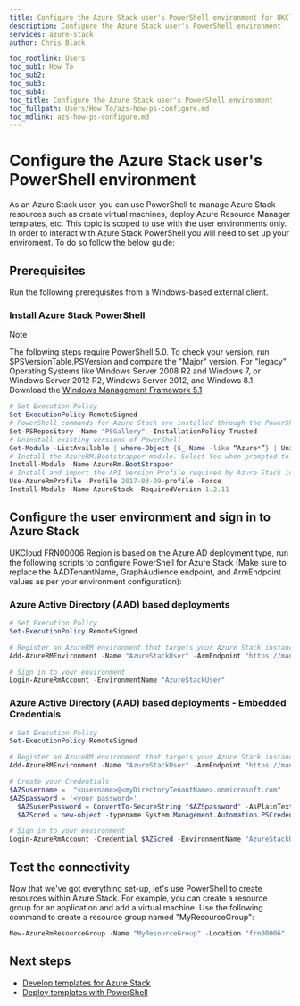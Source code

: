 ```yaml
---
title: Configure the Azure Stack user's PowerShell environment for UKCloud |  based on Microsoft Docs
description: Configure the Azure Stack user's PowerShell environment
services: azure-stack
author: Chris Black

toc_rootlink: Users
toc_sub1: How To
toc_sub2:
toc_sub3:
toc_sub4:
toc_title: Configure the Azure Stack user's PowerShell environment
toc_fullpath: Users/How To/azs-how-ps-configure.md
toc_mdlink: azs-how-ps-configure.md
---
```



# Configure the Azure Stack user's PowerShell environment

As an Azure Stack user, you can use PowerShell to manage Azure Stack resources such as create virtual machines, deploy Azure Resource Manager templates,  etc. This topic is scoped to use with the user environments only. In order to interact with Azure Stack PowerShell you will need to set up your enviroment. To do so follow the below guide:

## Prerequisites

Run the following prerequisites from a Windows-based external client.

### Install Azure Stack PowerShell

> [!NOTE]
> The following steps require PowerShell 5.0. To check your version, run $PSVersionTable.PSVersion and compare the "Major" version.
> For "legacy" Operating Systems like Windows Server 2008 R2 and Windows 7, or Windows Server 2012 R2, Windows Server 2012, and Windows 8.1
> Download the [Windows Management Framework 5.1](https://docs.microsoft.com/en-us/powershell/wmf/5.1/install-configure)

  ```powershell
  # Set Execution Policy
  Set-ExecutionPolicy RemoteSigned
  # PowerShell commands for Azure Stack are installed through the PowerShell gallery. To register the PSGallery repository, open an elevated PowerShell session from the development kit # or  from a Windows-based external client if you are connected through VPN and run the following command:
  Set-PSRepository -Name "PSGallery" -InstallationPolicy Trusted
  # Uninstall existing versions of PowerShell
  Get-Module -ListAvailable | where-Object {$_.Name -like “Azure*”} | Uninstall-Module
  # Install the AzureRM.Bootstrapper module. Select Yes when prompted to install NuGet 
  Install-Module -Name AzureRm.BootStrapper
  # Install and import the API Version Profile required by Azure Stack into the current PowerShell session.
  Use-AzureRmProfile -Profile 2017-03-09-profile -Force
  Install-Module -Name AzureStack -RequiredVersion 1.2.11
  ```

## Configure the user environment and sign in to Azure Stack

UKCloud FRN00006 Region is based on the Azure AD deployment type, run the following scripts to configure PowerShell for Azure Stack (Make sure to replace the AADTenantName, GraphAudience endpoint, and ArmEndpoint values as per your environment configuration):

### Azure Active Directory (AAD) based deployments

  ```powershell
  # Set Execution Policy
  Set-ExecutionPolicy RemoteSigned

  # Register an AzureRM environment that targets your Azure Stack instance
  Add-AzureRMEnvironment -Name "AzureStackUser" -ArmEndpoint "https://management.frn00006.azure.ukcloud.com"

  # Sign in to your environment
  Login-AzureRmAccount -EnvironmentName "AzureStackUser"
   ```

### Azure Active Directory (AAD) based deployments - Embedded Credentials

  ```powershell
  # Set Execution Policy
  Set-ExecutionPolicy RemoteSigned

  # Register an AzureRM environment that targets your Azure Stack instance
  Add-AzureRMEnvironment -Name "AzureStackUser" -ArmEndpoint "https://management.frn00006.azure.ukcloud.com"

  # Create your Credentials
  $AZSusername =  "<username>@<myDirectoryTenantName>.onmicrosoft.com"
  $AZSpassword = '<your password>'
    $AZSuserPassword = ConvertTo-SecureString "$AZSpassword" -AsPlainText -Force
    $AZScred = new-object -typename System.Management.Automation.PSCredential -argumentlist $AZSusername,$AZSuserPassword

  # Sign in to your environment
  Login-AzureRmAccount -Credential $AZScred -EnvironmentName "AzureStackUser"
   ```

## Test the connectivity

Now that we've got everything set-up, let's use PowerShell to create resources within Azure Stack. For example, you can create a resource group for an application and add a virtual machine. Use the following command to create a resource group named "MyResourceGroup":

```powershell
New-AzureRmResourceGroup -Name "MyResourceGroup" -Location "frn00006"
```

## Next steps

* [Develop templates for Azure Stack](https://github.com/MicrosoftDocs/azure-docs/blob/master/articles/azure-stack/user/azure-stack-develop-templates.md)
* [Deploy templates with PowerShell](https://github.com/MicrosoftDocs/azure-docs/blob/master/articles/azure-stack/user/azure-stack-deploy-template-powershell.md)